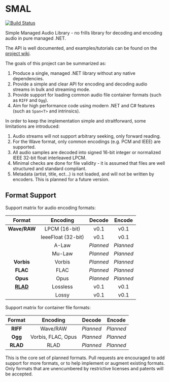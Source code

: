 # SMAL

[![Build Status](https://travis-ci.org/mossseank/SMAL.svg?branch=master)](https://travis-ci.org/mossseank/SMAL)

Simple Managed Audio Library - no frills library for decoding and encoding audio in pure managed .NET.

The API is well documented, and examples/tutorials can be found on the [project wiki](https://github.com/mossseank/SMAL/wiki).

The goals of this project can be summarized as:

1. Produce a single, managed .NET library without any native dependencies.
2. Provide a simple and clear API for encoding and decoding audio streams in bulk and streaming mode.
3. Provide support for loading common audio file container formats (such as `RIFF` and `Ogg`).
4. Aim for high performance code using modern .NET and C# features (such as `Span<T>` and intrinsics).

In order to keep the implementation simple and straitforward, some limitations are introduced:

1. Audio streams will not support arbitrary seeking, only forward reading.
2. For the Wave format, only common encodings (e.g. PCM and IEEE) are supported.
3. All audio samples are decoded into signed 16-bit integer or normalized IEEE 32-bit float interleaved LPCM.
4. Minimal checks are done for file validity - it is assumed that files are well structured and standard compliant.
5. Metadata (artist, title, ect...) is not loaded, and will not be written by encoders. This is planned for a future version.

## Format Support

Support matrix for audio encoding formats:

|Format|Encoding|Decode|Encode|
|:----:|:------:|:----:|:----:|
|**Wave/RAW**|LPCM (16-bit)|v0.1|v0.1|
||IeeeFloat (32-bit)|v0.1|v0.1|
||A-Law|*Planned*|*Planned*|
||Mu-Law|*Planned*|*Planned*|
|**Vorbis**|Vorbis|*Planned*|*Planned*|
|**FLAC**|FLAC|*Planned*|*Planned*|
|**Opus**|Opus|*Planned*|*Planned*|
|**[RLAD](https://github.com/mossseank/SMAL/wiki/RLAD)**|Lossless|v0.1|v0.1|
||Lossy|v0.1|v0.1|

Support matrix for container file formats:

|Format|Encoding|Decode|Encode|
|:----:|:------:|:----:|:----:|
|**RIFF**|Wave/RAW|*Planned*|*Planned*|
|**Ogg**|Vorbis, FLAC, Opus|*Planned*|*Planned*|
|**RLAD**|RLAD|*Planned*|*Planned*|

This is the core set of planned formats. Pull requests are encouraged to add support for more formats, or to help implement or augment existing formats. Only formats that are unencumbered by restrictive licenses and patents will be accepted.
